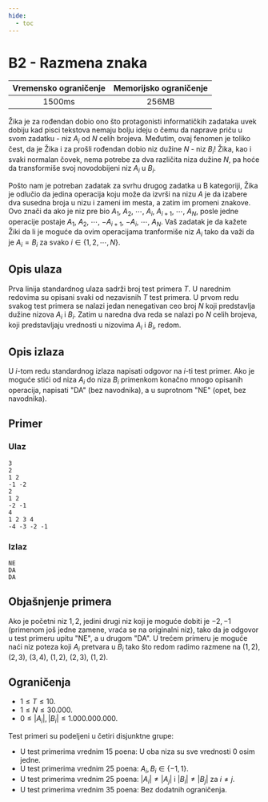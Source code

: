 ```yaml
---
hide:
  - toc
---
```


# B2 - Razmena znaka

| Vremensko ograničenje | Memorijsko ograničenje |
|:-:|:-:|
| 1500ms | 256MB |
	
Žika je za rođendan dobio ono što protagonisti informatičkih zadataka uvek dobiju kad pisci tekstova nemaju bolju ideju o čemu da naprave priču u svom zadatku - niz $A_i$ od $N$ celih brojeva. Međutim, ovaj fenomen je toliko čest, da je Žika i za prošli rođendan dobio niz dužine $N$ - niz $B_i$! Žika, kao i svaki normalan čovek, nema potrebe za dva različita niza dužine $N$, pa hoće da transformiše svoj novodobijeni niz $A_i$ u $B_i$. 
	
Pošto nam je potreban zadatak za svrhu drugog zadatka u B kategoriji, Žika je odlučio da jedina operacija koju može da izvrši na nizu $A$ je da izabere dva susedna broja u nizu i zameni im mesta, a zatim im promeni znakove. Ovo znači da ako je niz pre bio $A_1$, $A_2$, $\cdots$, $A_i$, $A_{i+1}$, $\cdots$, $A_N$, posle jedne operacije postaje $A_1$, $A_2$, $\cdots$, $-A_{i+1}$, $-A_i$, $\cdots$, $A_N$. Vaš zadatak je da kažete Žiki da li je moguće da ovim operacijama tranformiše niz $A_i$ tako da važi da je $A_i=B_i$ za svako $i\in\{1,2,\cdots,N\}$.
	
## Opis ulaza
Prva linija standardnog ulaza sadrži broj test primera $T$. U narednim redovima su opisani svaki od nezavisnih $T$ test primera. U prvom redu svakog test primera se nalazi jedan nenegativan ceo broj $N$ koji predstavlja dužine nizova $A_i$ i $B_i$. Zatim u naredna dva reda se nalazi po $N$ celih brojeva, koji predstavljaju vrednosti u nizovima $A_i$ i $B_i$, redom.
	
## Opis izlaza
U $i$-tom redu standardnog izlaza napisati odgovor  na $i$-ti test primer. Ako je moguće stići od niza $A_i$ do niza $B_i$ primenkom konačno mnogo opisanih operacija, napisati "DA" (bez navodnika), a u suprotnom "NE" (opet, bez navodnika).
	
## Primer
### Ulaz
```
3
2
1 2
-1 -2
2
1 2
-2 -1
4
1 2 3 4
-4 -3 -2 -1
```
	
### Izlaz
```
NE
DA
DA
```
	
## Objašnjenje primera
Ako je početni niz $1,2$, jedini drugi niz koji je moguće dobiti je $-2,-1$ (primenom još jedne zamene, vraća se na originalni niz), tako da je odgovor u test primeru upitu "NE", a u drugom "DA". U trećem primeru je moguće naći niz poteza koji $A_i$ pretvara u $B_i$ tako što redom radimo razmene na $(1,2)$, $(2,3)$, $(3,4)$, $(1,2)$, $(2,3)$, $(1,2)$. 
	
## Ograničenja
-   $1 \leq T \leq 10$.
-   $1 \leq N \leq 30.000$.
-   $0\leq |A_i|,|B_i|\leq 1.000.000.000$.
	
Test primeri su podeljeni u četiri disjunktne grupe:
	
-   U test primerima vrednim $15$ poena: U oba niza su sve vrednosti $0$ osim jedne.
-   U test primerima vrednim $25$ poena: $A_i,B_i\in\{-1,1\}$.
-   U test primerima vrednim $25$ poena: $|A_i|\neq|A_j|$ i $|B_i|\neq|B_j|$ za $i\neq j$.
-   U test primerima vrednim $35$ poena: Bez dodatnih ograničenja.
	